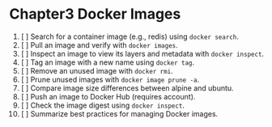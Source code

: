 # Chapter3 Docker Images

1. [ ] Search for a container image (e.g., redis) using `docker search`.
2. [ ] Pull an image and verify with `docker images`.
3. [ ] Inspect an image to view its layers and metadata with `docker inspect`.
4. [ ] Tag an image with a new name using `docker tag`.
5. [ ] Remove an unused image with `docker rmi`.
6. [ ] Prune unused images with `docker image prune -a`.
7. [ ] Compare image size differences between alpine and ubuntu.
8. [ ] Push an image to Docker Hub (requires account).
9. [ ] Check the image digest using `docker inspect`.
10. [ ] Summarize best practices for managing Docker images.

